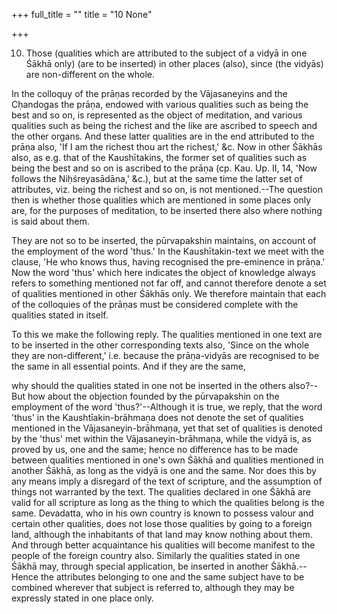 +++
full_title = ""
title = "10 None"

+++




10. Those (qualities which are attributed to the subject of a vidyā in one Śākhā only) (are to be inserted) in other places (also), since (the vidyās) are non-different on the whole.

In the colloquy of the prāṇas recorded by the Vājasaneyins and the Cḥandogas the prāṇa, endowed with various qualities such as being the best and so on, is represented as the object of meditation, and various qualities such as being the richest and the like are ascribed to speech and the other organs. And these latter qualities are in the end attributed to the prāṇa also, 'If I am the richest thou art the richest,' &c. Now in other Śākhās also, as e.g. that of the Kaushītakins, the former set of qualities such as being the best and so on is ascribed to the prāṇa (cp. Kau. Up. II, 14, 'Now follows the Niḥśreyasādāna,' &c.), but at the same time the latter set of attributes, viz. being the richest and so on, is not mentioned.--The question then is whether those qualities which are mentioned in some places only are, for the purposes of meditation, to be inserted there also where nothing is said about them.

They are not so to be inserted, the pūrvapakshin maintains, on account of the employment of the word 'thus.' In the Kaushītakin-text we meet with the clause, 'He who knows thus, having recognised the pre-eminence in prāṇa.' Now the word 'thus' which here indicates the object of knowledge always refers to something mentioned not far off, and cannot therefore denote a set of qualities mentioned in other Śākhās only. We therefore maintain that each of the colloquies of the prāṇas must be considered complete with the qualities stated in itself.

To this we make the following reply. The qualities mentioned in one text are to be inserted in the other corresponding texts also, 'Since on the whole they are non-different,' i.e. because the prāṇa-vidyās are recognised to be the same in all essential points. And if they are the same,

why should the qualities stated in one not be inserted in the others also?--But how about the objection founded by the pūrvapakshin on the employment of the word 'thus?'--Although it is true, we reply, that the word 'thus' in the Kaushtīakin-brāhmaṇa does not denote the set of qualities mentioned in the Vājasaneyin-brāhmaṇa, yet that set of qualities is denoted by the 'thus' met within the Vājasaneyin-brāhmaṇa, while the vidyā is, as proved by us, one and the same; hence no difference has to be made between qualities mentioned in one's own Śākhā and qualities mentioned in another Śākhā, as long as the vidyā is one and the same. Nor does this by any means imply a disregard of the text of scripture, and the assumption of things not warranted by the text. The qualities declared in one Śākhā are valid for all scripture as long as the thing to which the qualities belong is the same. Devadatta, who in his own country is known to possess valour and certain other qualities, does not lose those qualities by going to a foreign land, although the inhabitants of that land may know nothing about them. And through better acquaintance his qualities will become manifest to the people of the foreign country also. Similarly the qualities stated in one Śākhā may, through special application, be inserted in another Śākhā.--Hence the attributes belonging to one and the same subject have to be combined wherever that subject is referred to, although they may be expressly stated in one place only.

